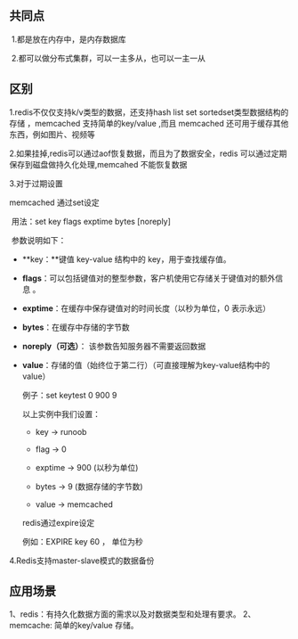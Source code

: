 ## 共同点

​    1.都是放在内存中，是内存数据库

​    2.都可以做分布式集群，可以一主多从，也可以一主一从

## 区别

1.redis不仅仅支持k/v类型的数据，还支持hash list set sortedset类型数据结构的存储 ，memcached 支持简单的key/value ,而且 memcached 还可用于缓存其他东西，例如图片、视频等

2.如果挂掉,redis可以通过aof恢复数据，而且为了数据安全，redis 可以通过定期保存到磁盘做持久化处理,memcahed 不能恢复数据

3.对于过期设置

memcached 通过set设定

​	用法：set key flags exptime bytes [noreply] 

​	参数说明如下：

- **key：**键值 key-value 结构中的 key，用于查找缓存值。

- **flags**：可以包括键值对的整型参数，客户机使用它存储关于键值对的额外信息 。

- **exptime**：在缓存中保存键值对的时间长度（以秒为单位，0 表示永远）

- **bytes**：在缓存中存储的字节数

- **noreply（可选）**： 该参数告知服务器不需要返回数据

- **value**：存储的值（始终位于第二行）（可直接理解为key-value结构中的value）

  

  例子：set keytest 0 900 9

  以上实例中我们设置：

  - key → runoob

  - flag → 0

  - exptime → 900 (以秒为单位)

  - bytes → 9 (数据存储的字节数)

  - value → memcached

    

  redis通过expire设定 

  例如：EXPIRE key 60 ， 单位为秒

4.Redis支持master-slave模式的数据备份

## 应用场景

1、redis：有持久化数据方面的需求以及对数据类型和处理有要求。 
2、memcache:  简单的key/value 存储。